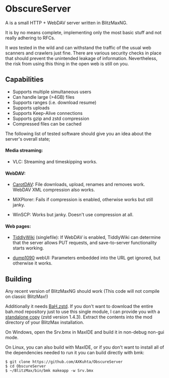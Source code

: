 # ObscureServer

A is a small HTTP + WebDAV server written in BlitzMaxNG. 

It is by no means complete, implementing only the most basic stuff and not really adhering to RFCs. 

It *was* tested in the wild and can withstand the traffic of the usual web scanners and crawlers just fine. There are various security checks in place that should prevent the unintended leakage of information. Nevertheless, the risk from using this thing in the open web is still on you.

## Capabilities

- Supports multiple simultaneous users
- Can handle large (>4GB) files
- Supports ranges (i.e. download resume)
- Supports uploads
- Supports Keep-Alive connections
- Supports gzip and zstd compression
- Compressed files can be cached

The following list of tested software should give you an idea about the server's overall state;
#### Media streaming:
- VLC:
  Streaming and timeskipping works.

#### WebDAV:
- [CarotDAV](http://rei.to/carotdav_en.html):
  File downloads, upload, renames and removes work. WebDAV XML compression also works.
  
- MiXPlorer:
  Fails if compression is enabled, otherwise works but still janky.
  
- WinSCP:
  Works but janky. Doesn't use compression at all.
  
#### Web pages:
- [TiddlyWiki](https://tiddlywiki.com) (singlefile):
  If WebDAV is enabled, TiddlyWiki can determine that the server allows PUT requests, and save-to-server functionality starts working.
 
- [dump1090](https://github.com/flightaware/dump1090) webUI:
  Parameters embedded into the URL get ignored, but otherwise it works.

## Building

Any recent version of BlitzMaxNG should work (This code will not compile on classic BlitzMax!)

Additionally it needs [BaH.zstd](https://github.com/maxmods/bah.mod/tree/master/zstd.mod). If you don't want to download the entire bah.mod repository just to use this single module, I can provide you with a [standalone copy](https://drive.google.com/open?id=19bKMtVVkFGps5XnjB8qLUGs5liB_vE72) (zstd version 1.4.3). Extract the contents into the mod directory of your BlitzMax installation.

On Windows, open the Srv.bmx in MaxIDE and build it in non-debug non-gui mode.

On Linux, you can also build with MaxIDE, or if you don't want to install all of the dependencies needed to run it you can build directly with bmk:
```
$ git clone https://github.com/AXKuhta/ObscureServer
$ cd ObscureServer
$ ~/BlitzMax/bin/bmk makeapp -w Srv.bmx
```
